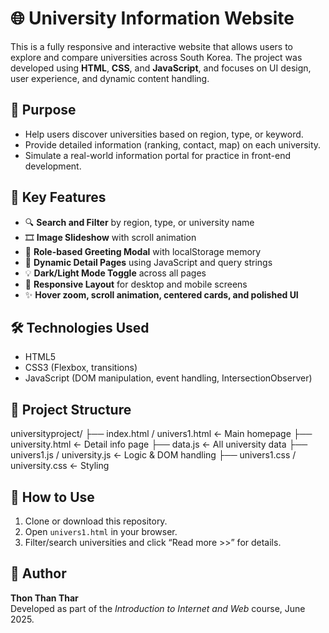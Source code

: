 # 🌐 University Information Website

This is a fully responsive and interactive website that allows users to explore and compare universities across South Korea. The project was developed using **HTML**, **CSS**, and **JavaScript**, and focuses on UI design, user experience, and dynamic content handling.

## 🎯 Purpose
- Help users discover universities based on region, type, or keyword.
- Provide detailed information (ranking, contact, map) on each university.
- Simulate a real-world information portal for practice in front-end development.

## 🔑 Key Features
- 🔍 **Search and Filter** by region, type, or university name
- 🎞️ **Image Slideshow** with scroll animation
- 🎯 **Role-based Greeting Modal** with localStorage memory
- 📄 **Dynamic Detail Pages** using JavaScript and query strings
- 💡 **Dark/Light Mode Toggle** across all pages
- 🎨 **Responsive Layout** for desktop and mobile screens
- ✨ **Hover zoom, scroll animation, centered cards, and polished UI**

## 🛠️ Technologies Used
- HTML5
- CSS3 (Flexbox, transitions)
- JavaScript (DOM manipulation, event handling, IntersectionObserver)

## 📁 Project Structure
 universityproject/
├── index.html / univers1.html ← Main homepage
├── university.html ← Detail info page
├── data.js ← All university data
├── univers1.js / university.js ← Logic & DOM handling
├── univers1.css / university.css ← Styling


## 🚀 How to Use
1. Clone or download this repository.
2. Open `univers1.html` in your browser.
3. Filter/search universities and click “Read more >>” for details.

## 📌 Author
**Thon Than Thar**  
Developed as part of the *Introduction to Internet and Web* course, June 2025.

